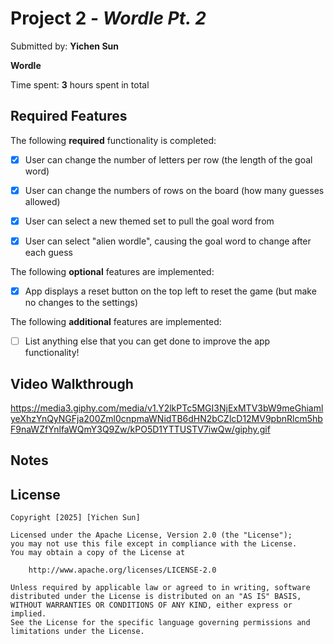# Project 2 - *Wordle Pt. 2*

Submitted by: **Yichen Sun**

**Wordle**

Time spent: **3** hours spent in total

## Required Features

The following **required** functionality is completed:

- [x] User can change the number of letters per row (the length of the goal word)
- [x] User can change the numbers of rows on the board (how many guesses allowed)
- [x] User can select a new themed set to pull the goal word from
- [x] User can select "alien wordle", causing the goal word to change after each guess


The following **optional** features are implemented:

- [x] App displays a reset button on the top left to reset the game (but make no changes to the settings)

The following **additional** features are implemented:

- [ ] List anything else that you can get done to improve the app functionality!

## Video Walkthrough

https://media3.giphy.com/media/v1.Y2lkPTc5MGI3NjExMTV3bW9meGhiamlyeXhzYnQyNGFja200Zml0cnpmaWNidTB6dHN2bCZlcD12MV9pbnRlcm5hbF9naWZfYnlfaWQmY3Q9Zw/kPO5D1YTTUSTV7iwQw/giphy.gif

## Notes


## License

    Copyright [2025] [Yichen Sun]

    Licensed under the Apache License, Version 2.0 (the "License");
    you may not use this file except in compliance with the License.
    You may obtain a copy of the License at

        http://www.apache.org/licenses/LICENSE-2.0

    Unless required by applicable law or agreed to in writing, software
    distributed under the License is distributed on an "AS IS" BASIS,
    WITHOUT WARRANTIES OR CONDITIONS OF ANY KIND, either express or implied.
    See the License for the specific language governing permissions and
    limitations under the License.
